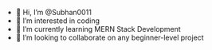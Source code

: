 - 👋 Hi, I’m @Subhan0011
- 👀 I’m interested in coding
- 🌱 I’m currently learning MERN Stack Development
- 💞️ I’m looking to collaborate on any beginner-level project



